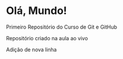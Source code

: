 # Olá, Mundo!
 Primeiro Repositório do Curso de Git e GitHub

 Repositório criado na aula ao vivo

 Adição de nova linha
